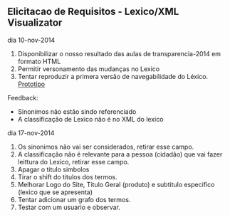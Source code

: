 ## Elicitacao de Requisitos - Lexico/XML Visualizator

dia 10-nov-2014

1.  Disponibilizar o nosso resultado das aulas de transparencia-2014 em formato HTML
2.  Permitir versonamento das mudanças no Lexico
3.  Tentar reproduzir a primera versão de navegabilidade do Léxico. [Prototipo](mockup-inicial-XML-lexico-visualizator.png)

Feedback:
- Sinonimos não estão sindo referenciado
- A classificação de Lexico não é no XML do lexico

dia 17-nov-2014

1.  Os sinonimos não vai ser considerados, retirar esse campo.
2.  A classificação não é relevante para a pessoa (cidadão) que vai fazer leittura do Lexico, retirar esse campo.
3.  Apagar o titulo simbolos
4.  Tirar o shift do titulos dos termos.
5.  Melhorar Logo do Site, Titulo Geral (produto) e subtitulo especifico (lexico que se apresenta)
6.  Tentar adicionar um grafo dos termos.
7.  Testar com um usuario e observar.

